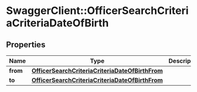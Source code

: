 # SwaggerClient::OfficerSearchCriteriaCriteriaDateOfBirth

## Properties
Name | Type | Description | Notes
------------ | ------------- | ------------- | -------------
**from** | [**OfficerSearchCriteriaCriteriaDateOfBirthFrom**](OfficerSearchCriteriaCriteriaDateOfBirthFrom.md) |  | [optional] 
**to** | [**OfficerSearchCriteriaCriteriaDateOfBirthFrom**](OfficerSearchCriteriaCriteriaDateOfBirthFrom.md) |  | [optional] 


